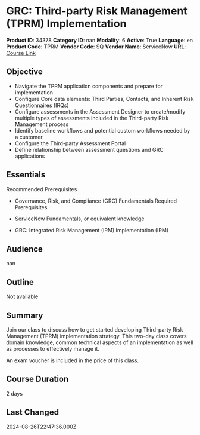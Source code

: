 # GRC: Third-party Risk Management (TPRM) Implementation

**Product ID**: 34378
**Category ID**: nan
**Modality**: 6
**Active**: True
**Language**: en
**Product Code**: TPRM
**Vendor Code**: SQ
**Vendor Name**: ServiceNow
**URL**: [Course Link](https://www.fastlaneus.com/course/servicenow-tprm)

## Objective
- Navigate the TPRM application components and prepare for implementation
- Configure Core data elements: Third Parties, Contacts, and Inherent Risk Questionnaires (IRQs)
- Configure assessments in the Assessment Designer to create/modify multiple types of assessments included in the Third-party Risk Management process
- Identify baseline workflows and potential custom workflows needed by a customer
- Configure the Third-party Assessment Portal
- Define relationship between assessment questions and GRC applications

## Essentials
Recommended Prerequisites


- Governance, Risk, and Compliance (GRC) Fundamentals
Required Prerequisites


- ServiceNow Fundamentals, or equivalent knowledge
- GRC: Integrated Risk Management (IRM) Implementation (IRM)

## Audience
nan

## Outline
Not available

## Summary
Join our class to discuss how to get started developing Third-party Risk Management (TPRM) implementation strategy. This two-day class covers domain knowledge, common technical aspects of an implementation as well as processes to effectively manage it.

An exam voucher is included in the price of this class.

## Course Duration
2 days

## Last Changed
2024-08-26T22:47:36.000Z
